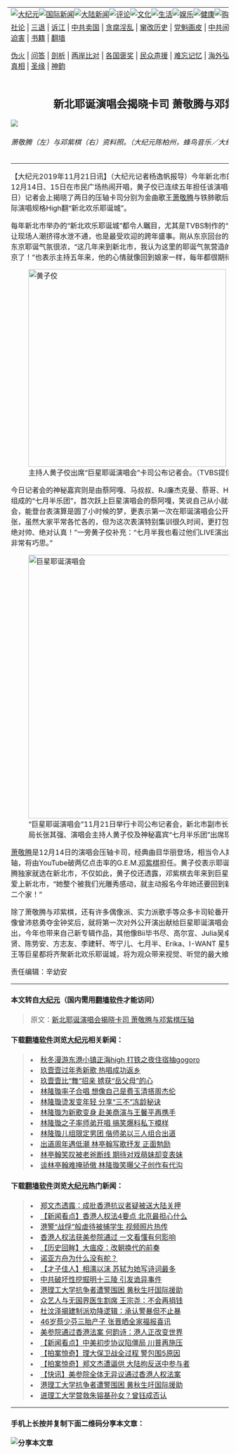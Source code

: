 <a name="1" id="1" target="_blank"></a><span id="1"></span>
<table border="0"><tr><td colspan="2" VALIGN=TOP><a href="https://github.com/wdlxhh2447/djy/blob/master/gb/nsc413.md#1"><img src="https://gitlab.com/szzdlab/www/raw/master/t/djy/1.jpg" title="大纪元"></a><a href="https://github.com/wdlxhh2447/djy/blob/master/gb/n24hr.md#1"><img src="https://gitlab.com/szzdlab/www/raw/master/t/djy/3.jpg" title="国际新闻"></a><a href="https://github.com/wdlxhh2447/djy/blob/master/gb/nsc413.md#1"><img src="https://gitlab.com/szzdlab/www/raw/master/t/djy/4.jpg" title="大陆新闻"></a><a href="https://github.com/wdlxhh2447/djy/blob/master/gb/news392.md#1"><img src="https://gitlab.com/szzdlab/www/raw/master/t/djy/5.jpg" title="评论"></a><a href="https://github.com/wdlxhh2447/djy/blob/master/gb/news2007.md#1"><img src="https://gitlab.com/szzdlab/www/raw/master/t/djy/6.jpg" title="文化"></a><a href="https://github.com/wdlxhh2447/djy/blob/master/gb/news2008.md#1"><img src="https://gitlab.com/szzdlab/www/raw/master/t/djy/7.jpg" title="生活"></a><a href="https://github.com/wdlxhh2447/djy/blob/master/gb/ncyule.md#1"><img src="https://gitlab.com/szzdlab/www/raw/master/t/djy/8.jpg" title="娱乐"></a><a href="https://github.com/wdlxhh2447/djy/blob/master/gb/nsc1002.md#1"><img src="https://gitlab.com/szzdlab/www/raw/master/t/djy/9.jpg" title="健康"><a href="https://www.youlucky.com"><img src="https://gitlab.com/szzdlab/www/raw/master/t/djy/10.jpg" title="购物"></a><a href="https://www.supportepoch.org/donation?utm_medium=epochtimes&utm_source=referral&utm_campaign=donate_button_djyhomepage"><img src="https://gitlab.com/szzdlab/www/raw/master/t/djy/12.jpg" title="捐款"></a></td></tr>
<tr><td colspan="2" VALIGN=TOP><a target="_blank" href="https://github.com/wdlxhh2447/djy/blob/master/gb/9p.md#1">社论</a> | <a target="_blank" href="https://github.com/wdlxhh2447/djy/blob/master/gb/nf5657.md#1">三退</a> | <a target="_blank" href="https://github.com/wdlxhh2447/djy/blob/master/gb/nf6123.md#1">诉江</a> | <a target="_blank" href="https://github.com/wdlxhh2447/djy/blob/master/gb/nf1176117.md#1">中共卖国</a> | <a target="_blank" href="https://github.com/wdlxhh2447/djy/blob/master/gb/nf5773.md#1">贪腐淫乱</a> | <a target="_blank" href="https://github.com/wdlxhh2447/djy/blob/master/gb/nf1176115.md#1">窜改历史</a> | <a target="_blank" href="https://github.com/wdlxhh2447/djy/blob/master/gb/nf1176107.md#1">党魁画皮</a> | <a target="_blank" href="https://github.com/wdlxhh2447/djy/blob/master/gb/nf1320400.md#1">中共间谍</a> | <a target="_blank" href="https://github.com/wdlxhh2447/djy/blob/master/gb/nf1176114.md#1">破坏传统</a> | <a target="_blank" href="https://github.com/wdlxhh2447/djy/blob/master/gb/nf5287.md#1">恶贯满盈</a> | <a target="_blank" href="https://github.com/wdlxhh2447/djy/blob/master/gb/ncid278.md#1">人权</a> | <a target="_blank" href="https://github.com/wdlxhh2447/djy/blob/master/gb/nf1176111.md#1">迫害</a> | <a target="_blank" href="https://github.com/wdlxhh2447/djy/blob/master/gb/nf1235328.md#1">书籍</a> | <a target="_blank" href="https://github.com/wdlxhh2447/www/blob/master/README.md?zsrh#1">翻墙</a></p><p><a target="_blank" href="https://github.com/wdlxhh2447/djy/blob/master/gb/nf5562.md#1">伪火</a> | <a target="_blank" href="https://github.com/wdlxhh2447/djy/blob/master/gb/nf4378.md#1">问答</a> | <a target="_blank" href="https://github.com/wdlxhh2447/djy/blob/master/gb/nf5792.md#1">剖析</a> | <a target="_blank" href="https://github.com/wdlxhh2447/djy/blob/master/gb/nf5735.md#1">两岸比对</a> | <a target="_blank" href="https://github.com/wdlxhh2447/djy/blob/master/gb/nf6119.md#1">各国褒奖</a> | <a target="_blank" href="https://github.com/wdlxhh2447/djy/blob/master/gb/nf6120.md#1">民众声援</a> | <a target="_blank" href="https://github.com/wdlxhh2447/djy/blob/master/gb/nf1188594.md#1">难忘记忆</a> | <a target="_blank" href="https://github.com/wdlxhh2447/djy/blob/master/gb/nf3180.md#1">海外弘传</a> | <a target="_blank" href="https://github.com/wdlxhh2447/djy/blob/master/gb/nf5410.md#1">万人上访</a> | <a target="_blank" href="https://github.com/wdlxhh2447/ntdtv/blob/master/gb/prog1530_1.md#1">和平抗议</a> | <a target="_blank" href="https://github.com/wdlxhh2447/djy/blob/master/gb/nf4386.md#1">支持</a> | <a target="_blank" href="https://github.com/wdlxhh2447/djy/blob/master/gb/nf4389.md#1">真相</a> | <a target="_blank" href="https://github.com/wdlxhh2447/djy/blob/master/gb/nf5790.md#1">圣缘</a> | <a target="_blank" href="https://github.com/wdlxhh2447/djy/blob/master/gb/nf4786.md#1">神韵</a></td></tr>
<tr><td VALIGN=TOP width="626"><h2 align=center>新北耶诞演唱会揭晓卡司 萧敬腾与邓紫棋压轴</h2>
<img src="http://i.epochtimes.com/assets/uploads/2019/11/2019-11-21-001-600x400.jpg" />
<h6>萧敬腾（左）与邓紫棋（右）资料照。（大纪元陈柏州，蜂鸟音乐／大纪元合成）
</h6>
<hr>
<p>【大纪元2019年11月21日讯】（大纪元记者杨逸帆报导）今年新北市的“<a href="https://github.com/wdlxhh2447/djy/blob/master/gb/tag/%E5%B7%A8%E6%98%9F%E8%80%B6%E8%AF%9E%E6%BC%94%E5%94%B1%E4%BC%9A.md">巨星耶诞演唱会</a>”订于12月14日、15日在市民广场热闹开唱，黄子佼已连续五年担任该演唱会主持人，在今天（21日）记者会上揭晓了两日的压轴卡司分别为金曲歌王<a href="https://github.com/wdlxhh2447/djy/blob/master/gb/tag/%E8%90%A7%E6%95%AC%E8%85%BE.md">萧敬腾</a>与铁肺歌后G.E.M.<a href="https://github.com/wdlxhh2447/djy/blob/master/gb/tag/%E9%82%93%E7%B4%AB%E6%A3%8B.md">邓紫棋</a>，以顶级国际演唱规格High翻“新北欢乐耶诞城”。</p>
<p>每年新北市举办的“新北欢乐耶诞城”都令人瞩目，尤其是TVBS制作的“<a href="https://github.com/wdlxhh2447/djy/blob/master/gb/tag/%E5%B7%A8%E6%98%9F%E8%80%B6%E8%AF%9E%E6%BC%94%E5%94%B1%E4%BC%9A.md">巨星耶诞演唱会</a>”，每次都让现场人潮挤得水泄不通，也是最受欢迎的跨年盛事。刚从东京回台的黄子佼表示，以前总觉得东京耶诞气氛很浓，“这几年来到新北市，我认为这里的耶诞气氛营造的非常好，甚至已经超越东京了！”也表示主持五年来，他的心情就像回到娘家一样，每年都很期待这一刻。</p>
<figure id="attachment_11671934" style="width: 600px" class="wp-caption aligncenter"><a href="http://i.epochtimes.com/assets/uploads/2019/11/20191121-TVBS-1.jpg"><img src="http://i.epochtimes.com/assets/uploads/2019/11/20191121-TVBS-1-600x900.jpg" alt="黄子佼" width="450" b="900" class="size-large wp-image-11671934" /></a><figcaption class="wp-caption-text">主持人黄子佼出席“巨星耶诞演唱会”卡司公布记者会。（TVBS提供）</figcaption></figure>
<p>今日记者会的神秘嘉宾则是由蔡阿嘎、马叔叔、RJ廉杰克曼、蔡哥、HowHow等五位YouTuber组成的“七月半乐团”，首次跃上巨星演唱会的蔡阿嘎，笑说自己从小就看新北欢乐耶诞城的演唱会，能登台表演算是圆了小时候的梦，更表示第一次在耶诞演唱会公开表演，七月半团员都很紧张，虽然大家平常各忙各的，但为这次表演特别集训很久时间，更打包票说：“不会有搞笑桥段，绝对帅、绝对认真！”一旁黄子佼补充：“七月半我也看过他们LIVE演出，绝对不输给天团，他们非常有巧思。”</p>
<figure id="attachment_11671938" style="width: 600px" class="wp-caption aligncenter"><a href="http://i.epochtimes.com/assets/uploads/2019/11/20191121-TVBS-10.jpg"><img src="http://i.epochtimes.com/assets/uploads/2019/11/20191121-TVBS-10-600x400.jpg" alt="巨星耶诞演唱会" width="600" b="400" class="size-large wp-image-11671938" /></a><figcaption class="wp-caption-text">“巨星耶诞演唱会”11月21日举行卡司公布记者会，新北市副市长吴明机、观光旅游局局长张其强、演唱会主持人黄子佼及神秘嘉宾“七月半乐团”出席现场。（TVBS提供）</figcaption></figure>
<p><a href="https://github.com/wdlxhh2447/djy/blob/master/gb/tag/%E8%90%A7%E6%95%AC%E8%85%BE.md">萧敬腾</a>是12月14日的演唱会压轴卡司，经典曲目华丽登场，相当令人期待；而12月15日的压轴，将由YouTube破两亿点击率的G.E.M.<a href="https://github.com/wdlxhh2447/djy/blob/master/gb/tag/%E9%82%93%E7%B4%AB%E6%A3%8B.md">邓紫棋</a>担任。黄子佼表示耶诞节有很多演唱会，但萧敬腾独家就选在新北市，不仅如此，黄子佼还透露，邓紫棋去年来到巨星耶诞演唱会之后，就深深爱上新北市，“她整个被我们光雕秀感动，就主动报名今年她还要回到新北市，还说这里就像她第二个家！”</p>
<p>除了萧敬腾与邓紫棋，还有许多偶像派、实力派歌手等众多卡司轮番开唱，演唱阵容实力坚强，像曾沛慈勇夺金钟奖后，就将第一次对外公开演出献给巨星耶诞演唱会。“鼓鼓”吕思纬年年演出，今年也带来自己新专辑作品，其他像Bii毕书尽、高尔宣、Julia吴卓源、茄子蛋、小乐吴思贤、陈势安、方志友、李建轩、岑宁儿、七月半、Erika、I-WANT 星势力、?ZI、郑心慈、Leo王等巨星都将齐聚新北欢乐耶诞城，将为观众带来视觉、听觉的最大飨宴。</p>
<p>责任编辑：辛幼安</p>

<hr>

#### 本文转自<a href="http://www.epochtimes.com">大纪元</a>（国内需用<a href="https://git.io/JesJV">翻墙软件</a>才能访问）
> 原文：<a href="http://www.epochtimes.com/gb/19/11/21/n11671881.htm">新北耶诞演唱会揭晓卡司 萧敬腾与邓紫棋压轴</a>


#### 下载<a href="https://git.io/JesJV">翻墙软件</a>浏览<a href="http://www.epochtimes.com">大纪元</a>相关新闻：
> <li><a href="http://www.epochtimes.com/gb/19/10/23/n11606438.htm">秋冬漫游东港小镇正海high 打铁之夜住宿抽gogoro</a></li>
> <li><a href="http://www.epochtimes.com/gb/18/12/19/n10920417.htm">玖壹壹过年秀新歌 热唱成功返乡</a></li>
> <li><a href="http://www.epochtimes.com/gb/18/9/11/n10706920.htm">玖壹壹比“舞”招亲 掳获“岳父母”的心</a></li>
> <li><a href="http://www.epochtimes.com/gb/19/6/17/n11328419.htm">林隆璇率子合唱 想像自己是费玉清搭周杰伦</a></li>
> <li><a href="http://www.epochtimes.com/gb/19/1/8/n10960683.htm">林隆璇烫发变年轻 分享“三不”冻龄秘诀</a></li>
> <li><a href="http://www.epochtimes.com/gb/18/11/29/n10880815.htm">林隆璇为新歌变身 赴美商演与王馨平再携手</a></li>
> <li><a href="http://www.epochtimes.com/gb/18/11/22/n10868642.htm">林隆璇之子率师弟开唱 搞笑爆料私下模样</a></li>
> <li><a href="http://www.epochtimes.com/gb/18/10/29/n10815682.htm">林隆璇儿组限定男团 偕师弟以三人组合出道</a></li>
> <li><a href="http://www.epochtimes.com/gb/18/7/9/n10547840.htm">出道周年遇低潮 林亭翰写歌抒发 正面勉励</a></li>
> <li><a href="http://www.epochtimes.com/gb/18/1/22/n10078205.htm">林亭翰笑叹被老爸断线 期待对戏萌妹却变表妹</a></li>
> <li><a href="http://www.epochtimes.com/gb/17/10/15/n9734201.htm">谈林亭翰难掩骄傲 林隆璇笑曝父子创作有代沟</a></li>

#### 下载<a href="https://git.io/JesJV">翻墙软件</a>浏览<a href="http://www.epochtimes.com">大纪元</a>热门新闻：
> <li><a href="http://www.epochtimes.com/gb/19/11/20/n11669745.htm">郑文杰透露：成批香港抗议者疑被送大陆关押</a></li>
> <li><a href="http://www.epochtimes.com/gb/19/11/20/n11669474.htm">【新闻看点】香港人权法4要点 北京最担心什么</a></li>
> <li><a href="http://www.epochtimes.com/gb/19/11/20/n11669677.htm">港警“战俘”般虐待被捕学生 视频照片热传</a></li>
> <li><a href="http://www.epochtimes.com/gb/19/11/20/n11669141.htm">香港人权法获美参院通过 一文看懂有何影响</a></li>
> <li><a href="http://www.epochtimes.com/gb/19/11/17/n11661605.htm">【历史回眸】大瘟疫：改朝换代的前奏</a></li>
> <li><a href="http://www.epochtimes.com/gb/19/11/11/n11649030.htm">诺亚方舟为什么没有舵？</a></li>
> <li><a href="http://www.epochtimes.com/gb/19/11/11/n11649041.htm">【才子佳人】相濡以沫 苏轼为她写诗词最多</a></li>
> <li><a href="http://www.epochtimes.com/gb/19/11/16/n11660363.htm">中共破坏性挖掘明十三陵 引发诡异事件</a></li>
> <li><a href="http://www.epochtimes.com/gb/19/11/18/n11664142.htm">港理工大学抗争者遭警围困 黄秋生吁国际援助</a></li>
> <li><a href="http://www.epochtimes.com/gb/19/11/19/n11666670.htm">众艺人与无国界医生割席 王宗尧：不会再捐钱</a></li>
> <li><a href="http://www.epochtimes.com/gb/19/11/20/n11667615.htm">杜汶泽揭建制派劝降逻辑：承认警暴但不止暴</a></li>
> <li><a href="http://www.epochtimes.com/gb/19/11/19/n11667290.htm">46岁蔡少芬三胎产子 张晋晒全家福报喜讯</a></li>
> <li><a href="http://www.epochtimes.com/gb/19/11/20/n11669806.htm">美参院通过香港法案 何韵诗：港人正改变世界</a></li>
> <li><a href="http://www.epochtimes.com/gb/19/11/20/n11669475.htm">【新闻看点】中美初步协议陷僵局 川普再施压</a></li>
> <li><a href="http://www.epochtimes.com/gb/19/11/19/n11665291.htm">【拍案惊奇】理大保卫战全过程 警包围5原因</a></li>
> <li><a href="http://www.epochtimes.com/gb/19/11/21/n11670217.htm">【拍案惊奇】郑文杰遭逼供 大陆拘反送中参与者</a></li>
> <li><a href="http://www.epochtimes.com/gb/19/11/19/n11666560.htm">【快讯】美参院全体无异议通过香港人权法案</a></li>
> <li><a href="http://www.epochtimes.com/gb/19/11/18/n11664142.htm">港理工大学抗争者遭警围困 黄秋生吁国际援助</a></li>
> <li><a href="http://www.epochtimes.com/gb/19/11/19/n11666467.htm">进理工大学营救朱镕基孙女？曾钰成否认</a></li>
<hr>

#### 手机上长按并复制下面二维码分享本文章：<br><br><img src="http://d1p1.ip.zn2.us/v.php?action=qrcode&url=https://github.com/wdlxhh2447/djy/blob/master/gb/19/11/21/n11671881.md%231" title="分享本文章"></td><td VALIGN=TOP><a href="https://github.com/wdlxhh2447/djy/blob/master/gb/16/1/21/n4622075.md?dfh#1" target="_blank"><img src="https://gitlab.com/szzdlab/djy/raw/master/gb/300/wei-f1.jpg" title="中共的伪火骗局"  alt="中共的伪火骗局"></a><br><a href="https://github.com/wdlxhh2447/www/blob/master/README.md?dfh#9" target="_blank"><img src="https://gitlab.com/szzdlab/djy/raw/master/gb/300/yong-h.jpg" title="永恒的见证"  alt="永恒的见证"></a><br><a href="https://github.com/wdlxhh2447/djy/blob/master/gb/13/9/29/n3974789.md?dfh#1" target="_blank"><img src="https://gitlab.com/szzdlab/djy/raw/master/gb/300/shang-lnz.jpg" title="善良女子被中共投男牢"  alt="善良女子被中共投男牢"></a><br><a href="https://github.com/wdlxhh2447/djy/blob/master/gb/16/3/16/n4663449.md?dfh#1" target="_blank"><img src="https://gitlab.com/szzdlab/djy/raw/master/gb/300/huo-z3.jpg" title="警卫目击活摘器官"  alt="警卫目击活摘器官"></a><br><a href="https://github.com/wdlxhh2447/djy/blob/master/gb/16/8/7/n8177641.md?dfh#1" target="_blank"><img src="https://gitlab.com/szzdlab/djy/raw/master/gb/300/huo-z4.jpg" title="证人描述活摘恐怖"  alt="证人描述活摘恐怖"></a><br><a href="https://github.com/wdlxhh2447/djy/blob/master/gb/10/4/19/n2881569.md?dfh#1" target="_blank"><img src="https://gitlab.com/szzdlab/djy/raw/master/gb/300/huo-z1.jpg" title="揭开活摘器官黑幕"  alt="揭开活摘器官黑幕"></a><br><a href="https://github.com/wdlxhh2447/djy/blob/master/gb/10/11/7/n3077476.md?dfh#1" target="_blank"><img src="https://gitlab.com/szzdlab/djy/raw/master/gb/300/ma-ks.jpg" title="马克思的成魔之路"  alt="马克思的成魔之路"></a><br><a href="https://github.com/wdlxhh2447/djy/blob/master/gb/14/6/9/n4173977.md?dfh#1" target="_blank"><img src="https://gitlab.com/szzdlab/djy/raw/master/gb/300/chang-zs.jpg" title="藏字石 蕴天机"  alt="藏字石 蕴天机"></a><br><a href="https://github.com/wdlxhh2447/djy/blob/master/gb/18/5/10/n10381511.md?dfh#1" target="_blank"><img src="https://gitlab.com/szzdlab/djy/raw/master/gb/300/st1.jpg" title="关注3亿人三退"  alt="关注3亿人三退"></a><br><a href="https://github.com/wdlxhh2447/djy/blob/master/gb/18/3/21/n10237682.md?dfh#1" target="_blank"><img src="https://gitlab.com/szzdlab/djy/raw/master/gb/300/jie-t.jpg" title="解体中共复兴中华"  alt="解体中共复兴中华"></a><br><a href="https://github.com/wdlxhh2447/djy/blob/master/gb/9/2/9/n2422991.md?dfh#1" target="_blank"><img src="https://gitlab.com/szzdlab/djy/raw/master/gb/300/gao-zs.jpg" title="中共迫害良心律师"  alt="中共迫害良心律师"></a><br><a href="https://github.com/wdlxhh2447/djy/blob/master/gb/18/12/9/n10900044.md?dfh#1" target="_blank"><img src="https://gitlab.com/szzdlab/djy/raw/master/gb/300/sj1.jpg" title="303万人举报江泽民"  alt="303万人举报江泽民"></a><br><a href="https://github.com/wdlxhh2447/djy/blob/master/gb/18/8/28/n10672014.md?dfh#1" target="_blank"><img src="https://gitlab.com/szzdlab/djy/raw/master/gb/300/sj2.jpg" title="这些官员为何起诉江泽民"  alt="这些官员为何起诉江泽民"></a><br><a href="https://github.com/wdlxhh2447/djy/blob/master/gb/8/12/18/n2367165.md?dfh#1" target="_blank"><img src="https://gitlab.com/szzdlab/djy/raw/master/gb/300/liangan.jpg" title="海峡两岸的强烈对比"  alt="海峡两岸的强烈对比"></a><br><a href="https://github.com/wdlxhh2447/djy/blob/master/gb/15/5/5/n4427238.md?dfh#1" target="_blank"><img src="https://gitlab.com/szzdlab/djy/raw/master/gb/300/jia-ndzl.jpg" title="加拿大总理的贺信"  alt="加拿大总理的贺信"></a><br><a href="https://github.com/wdlxhh2447/djy/blob/master/gb/11/6/17/n3289382.md?dfh#1" target="_blank"><img src="https://gitlab.com/szzdlab/djy/raw/master/gb/300/xiao-wd.jpg" title="探寻真相兼听则明"  alt="探寻真相兼听则明"></a><br><a href="https://github.com/wdlxhh2447/djy/blob/master/gb/18/10/27/n10812623.md?dfh#1" target="_blank"><img src="https://gitlab.com/szzdlab/djy/raw/master/gb/300/yindu.jpg" title="印度媒体报道东方"  alt="印度媒体报道东方"></a><br><a href="https://github.com/wdlxhh2447/djy/blob/master/gb/18/6/9/n10469652.md?dfh#1" target="_blank"><img src="https://gitlab.com/szzdlab/djy/raw/master/gb/300/xie-j.jpg" title="不一样的海外校园"  alt="不一样的海外校园"></a><br><a href="https://github.com/wdlxhh2447/djy/blob/master/gb/7/4/5/n1669415.md?dfh#1" target="_blank"><img src="https://gitlab.com/szzdlab/djy/raw/master/gb/300/li-up.jpg" title="从大师到徒弟的传奇"  alt="从大师到徒弟的传奇"></a><br><a href="https://github.com/wdlxhh2447/djy/blob/master/gb/17/5/26/n9191512.md?dfh#1" target="_blank"><img src="https://gitlab.com/szzdlab/djy/raw/master/gb/300/zfl2.jpg" title="亿万人与东方一本奇书"  alt="亿万人与东方一本奇书"></a><br><a href="https://github.com/wdlxhh2447/djy/blob/master/gb/13/11/27/n4020290.md?dfh#1" target="_blank"><img src="https://gitlab.com/szzdlab/djy/raw/master/gb/300/zhen-h.jpg" title="大陆见不到的震撼场面"  alt="大陆见不到的震撼场面"></a><br><a href="https://github.com/wdlxhh2447/djy/blob/master/gb/15/7/17/n4482910.md?dfh#1" target="_blank"><img src="https://gitlab.com/szzdlab/djy/raw/master/gb/300/dalu-sk.jpg" title="人心向善 大陆当初盛况"  alt="人心向善 大陆当初盛况"></a><br><a href="https://github.com/wdlxhh2447/djy/blob/master/gb/9/10/15/n2689419.md?dfh#1" target="_blank"><img src="https://gitlab.com/szzdlab/djy/raw/master/gb/300/zfl1.jpg" title="追寻真理 这书讲什么"  alt="追寻真理 这书讲什么"></a><br><a href="https://github.com/wdlxhh2447/www/blob/master/README.md?dfh#1" target="_blank"><img src="https://gitlab.com/szzdlab/djy/raw/master/gb/300/fq1.jpg" title="下载免费翻墙软件"  alt="下载免费翻墙软件"></a><br></td></tr></table>
